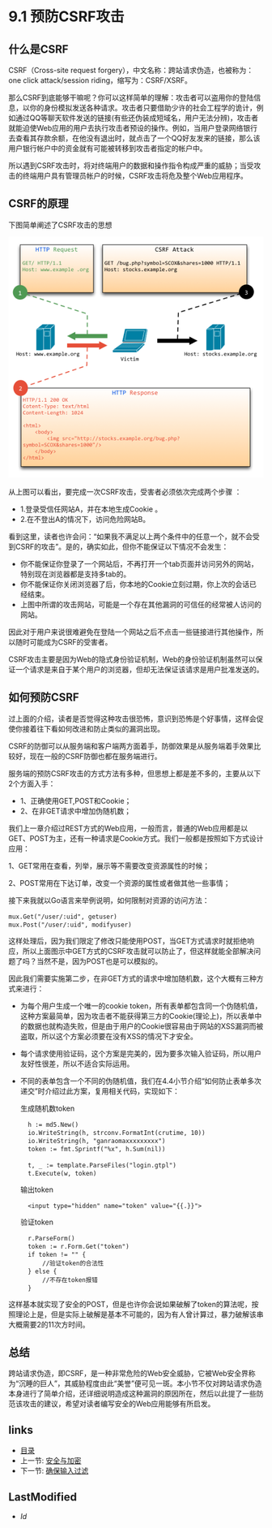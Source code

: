 # 9.1 预防CSRF攻击

## 什么是CSRF
CSRF（Cross-site request forgery），中文名称：跨站请求伪造，也被称为：one click attack/session riding，缩写为：CSRF/XSRF。

那么CSRF到底能够干嘛呢？你可以这样简单的理解：攻击者可以盗用你的登陆信息，以你的身份模拟发送各种请求。攻击者只要借助少许的社会工程学的诡计，例如通过QQ等聊天软件发送的链接(有些还伪装成短域名，用户无法分辨)，攻击者就能迫使Web应用的用户去执行攻击者预设的操作。例如，当用户登录网络银行去查看其存款余额，在他没有退出时，就点击了一个QQ好友发来的链接，那么该用户银行帐户中的资金就有可能被转移到攻击者指定的帐户中。

所以遇到CSRF攻击时，将对终端用户的数据和操作指令构成严重的威胁；当受攻击的终端用户具有管理员帐户的时候，CSRF攻击将危及整个Web应用程序。

## CSRF的原理
下图简单阐述了CSRF攻击的思想

![](images/9.1.csrf.png?raw=true)

从上图可以看出，要完成一次CSRF攻击，受害者必须依次完成两个步骤 ：

- 1.登录受信任网站A，并在本地生成Cookie 。
- 2.在不登出A的情况下，访问危险网站B。

看到这里，读者也许会问：“如果我不满足以上两个条件中的任意一个，就不会受到CSRF的攻击”。是的，确实如此，但你不能保证以下情况不会发生：

- 你不能保证你登录了一个网站后，不再打开一个tab页面并访问另外的网站，特别现在浏览器都是支持多tab的。
- 你不能保证你关闭浏览器了后，你本地的Cookie立刻过期，你上次的会话已经结束。
- 上图中所谓的攻击网站，可能是一个存在其他漏洞的可信任的经常被人访问的网站。

因此对于用户来说很难避免在登陆一个网站之后不点击一些链接进行其他操作，所以随时可能成为CSRF的受害者。

CSRF攻击主要是因为Web的隐式身份验证机制，Web的身份验证机制虽然可以保证一个请求是来自于某个用户的浏览器，但却无法保证该请求是用户批准发送的。

## 如何预防CSRF
过上面的介绍，读者是否觉得这种攻击很恐怖，意识到恐怖是个好事情，这样会促使你接着往下看如何改进和防止类似的漏洞出现。

CSRF的防御可以从服务端和客户端两方面着手，防御效果是从服务端着手效果比较好，现在一般的CSRF防御也都在服务端进行。

服务端的预防CSRF攻击的方式方法有多种，但思想上都是差不多的，主要从以下2个方面入手：

- 1、正确使用GET,POST和Cookie；
- 2、在非GET请求中增加伪随机数；

我们上一章介绍过REST方式的Web应用，一般而言，普通的Web应用都是以GET、POST为主，还有一种请求是Cookie方式。我们一般都是按照如下方式设计应用：

1、GET常用在查看，列举，展示等不需要改变资源属性的时候；

2、POST常用在下达订单，改变一个资源的属性或者做其他一些事情；

接下来我就以Go语言来举例说明，如何限制对资源的访问方法：

	mux.Get("/user/:uid", getuser)
	mux.Post("/user/:uid", modifyuser)
	
这样处理后，因为我们限定了修改只能使用POST，当GET方式请求时就拒绝响应，所以上面图示中GET方式的CSRF攻击就可以防止了，但这样就能全部解决问题了吗？当然不是，因为POST也是可以模拟的。

因此我们需要实施第二步，在非GET方式的请求中增加随机数，这个大概有三种方式来进行：

- 为每个用户生成一个唯一的cookie token，所有表单都包含同一个伪随机值，这种方案最简单，因为攻击者不能获得第三方的Cookie(理论上)，所以表单中的数据也就构造失败，但是由于用户的Cookie很容易由于网站的XSS漏洞而被盗取，所以这个方案必须要在没有XSS的情况下才安全。
- 每个请求使用验证码，这个方案是完美的，因为要多次输入验证码，所以用户友好性很差，所以不适合实际运用。
- 不同的表单包含一个不同的伪随机值，我们在4.4小节介绍“如何防止表单多次递交”时介绍过此方案，复用相关代码，实现如下：

	生成随机数token
	
		h := md5.New()
        io.WriteString(h, strconv.FormatInt(crutime, 10))
        io.WriteString(h, "ganraomaxxxxxxxxx")
        token := fmt.Sprintf("%x", h.Sum(nil))

        t, _ := template.ParseFiles("login.gtpl")
        t.Execute(w, token)
   		
   	输出token
   	
		<input type="hidden" name="token" value="{{.}}">
   		
   	验证token

		r.ParseForm()
        token := r.Form.Get("token")
        if token != "" {
            //验证token的合法性
        } else {
            //不存在token报错
        }	     	

这样基本就实现了安全的POST，但是也许你会说如果破解了token的算法呢，按照理论上是，但是实际上破解是基本不可能的，因为有人曾计算过，暴力破解该串大概需要2的11次方时间。

## 总结
跨站请求伪造，即CSRF，是一种非常危险的Web安全威胁，它被Web安全界称为“沉睡的巨人”，其威胁程度由此“美誉”便可见一斑。本小节不仅对跨站请求伪造本身进行了简单介绍，还详细说明造成这种漏洞的原因所在，然后以此提了一些防范该攻击的建议，希望对读者编写安全的Web应用能够有所启发。
	
## links
   * [目录](<preface.md>)
   * 上一节: [安全与加密](<9.md>)
   * 下一节: [确保输入过滤](<9.2.md>)

## LastModified 
   * $Id$
